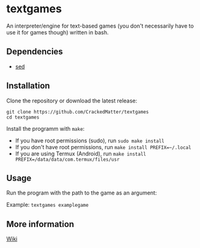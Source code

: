 # textgames

An interpreter/engine for text-based games
(you don't necessarily have to use it for games though)
written in bash.

## Dependencies

- [sed](https://www.gnu.org/software/sed)

## Installation

Clone the repository or download the latest release:
```
git clone https://github.com/CrackedMatter/textgames
cd textgames
```
Install the programm with `make`:
- If you have root permissions (sudo), run `sudo make install`
- If you don't have root permissions, run `make install PREFIX=~/.local`
- If you are using Termux (Android), run `make install PREFIX=/data/data/com.termux/files/usr`

## Usage

Run the program with the path to the game as an argument:

Example: `textgames examplegame`

## More information

[Wiki](https://github.com/CrackedMatter/textgames/wiki)

